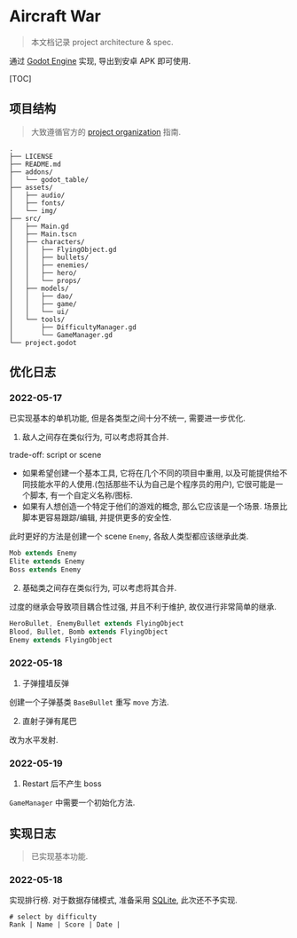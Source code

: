 # Aircraft War

> 本文档记录 project architecture & spec.

通过 [Godot Engine](https://godotengine.org/) 实现, 导出到安卓 APK 即可使用.

[TOC]

## 项目结构

> 大致遵循官方的 [project organization](https://docs.godotengine.org/zh_CN/stable/tutorials/best_practices/project_organization.html) 指南.

```tree
.
├── LICENSE
├── README.md
├── addons/
│   └── godot_table/
├── assets/
│   ├── audio/
│   ├── fonts/
│   └── img/
├── src/
│   ├── Main.gd
│   ├── Main.tscn
│   ├── characters/
│   │   ├── FlyingObject.gd
│   │   ├── bullets/
│   │   ├── enemies/
│   │   ├── hero/
│   │   └── props/
│   ├── models/
│   │   ├── dao/
│   │   ├── game/
│   │   └── ui/
│   └── tools/
│       ├── DifficultyManager.gd
│       └── GameManager.gd
└── project.godot
 ```

## 优化日志

### 2022-05-17

已实现基本的单机功能, 但是各类型之间十分不统一, 需要进一步优化.

1. 敌人之间存在类似行为, 可以考虑将其合并.

trade-off: script or scene
* 如果希望创建一个基本工具, 它将在几个不同的项目中重用, 以及可能提供给不同技能水平的人使用.(包括那些不认为自己是个程序员的用户), 它很可能是一个脚本, 有一个自定义名称/图标.
* 如果有人想创造一个特定于他们的游戏的概念, 那么它应该是一个场景. 场景比脚本更容易跟踪/编辑, 并提供更多的安全性.

此时更好的方法是创建一个 scene `Enemy`, 各敌人类型都应该继承此类.

```java
Mob extends Enemy
Elite extends Enemy
Boss extends Enemy
```

2. 基础类之间存在类似行为, 可以考虑将其合并.

过度的继承会导致项目耦合性过强, 并且不利于维护, 故仅进行非常简单的继承.

```java
HeroBullet, EnemyBullet extends FlyingObject
Blood, Bullet, Bomb extends FlyingObject
Enemy extends FlyingObject
```

### 2022-05-18

1. 子弹撞墙反弹

创建一个子弹基类 `BaseBullet` 重写 `move` 方法.

2. 直射子弹有尾巴

改为水平发射.

### 2022-05-19

1. Restart 后不产生 boss

`GameManager` 中需要一个初始化方法.

## 实现日志

> 已实现基本功能.

### 2022-05-18

实现排行榜. 对于数据存储模式, 准备采用 [SQLite](https://github.com/2shady4u/godot-sqlite), 此次还不予实现.

```
# select by difficulty
Rank | Name | Score | Date |
```

